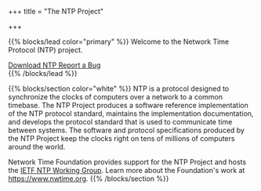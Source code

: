 +++
title = "The NTP Project"

+++

{{% blocks/lead color="primary" %}}
Welcome to the Network Time Protocol (NTP) project.
<div class="mx-auto">
	<a class="btn btn-lg btn-secondary mr-3 mb-4" href="http://www.ntp.org/downloads.html">
		Download NTP <i class="fas fa-download ml-2 "></i></a>
	<a class="btn btn-lg btn-secondary mr-3 mb-4" href="http://www.ntp.org/bugs.html">
		Report a Bug <i class="fas fa-bug ml-2 "></i></a>
</div>
{{% /blocks/lead %}}

{{% blocks/section color="white" %}}
NTP is a protocol designed to synchronize the clocks of computers over a network to a common timebase. The NTP Project produces a software reference implementation of the NTP protocol standard, maintains the implementation documentation, and develops the protocol standard that is used to communicate time between systems. The software and protocol specifications produced by the NTP Project keep the clocks right on tens of millions of computers around the world. 

Network Time Foundation provides support for the NTP Project and hosts the [IETF NTP Working Group](https://datatracker.ietf.org/wg/ntp/about/). Learn more about the Foundation's work at https://www.nwtime.org.
{{% /blocks/section %}}
